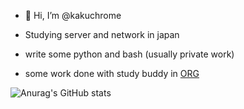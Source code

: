 - 👋 Hi, I’m @kakuchrome

- Studying server and network in japan
- write some python and bash (usually private work)

- some work done with study buddy in [ORG](https://github.com/Linux-Database)



![Anurag's GitHub stats](https://github-readme-stats.vercel.app/api?username=kakuchrome&count_private=true)





<!---
kakuchrome/kakuchrome is a ✨ special ✨ repository because its `README.md` (this file) appears on your GitHub profile.
You can click the Preview link to take a look at your changes.
--->
